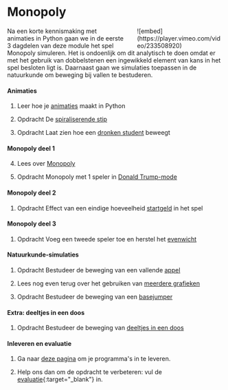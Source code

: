 # Monopoly

<div style="width: 40%; float:right; margin-left: 2em;">
![embed](https://player.vimeo.com/video/233508920)
</div>

Na een korte kennismaking met animaties in Python gaan we in de eerste 3 dagdelen van deze module het spel Monopoly simuleren. Het is ondoenlijk om dit analytisch te doen omdat er met het gebruik van dobbelstenen een ingewikkeld element van kans in het spel besloten ligt is. Daarnaast gaan we simulaties toepassen in de natuurkunde om beweging bij vallen te bestuderen.

#### Animaties

1. Leer hoe je [animaties](/technieken/animaties) maakt in Python

2. <span class="badge badge-primary">Opdracht</span> De [spiraliserende stip](/beweging/stip)

3. <span class="badge badge-primary">Opdracht</span> Laat zien hoe een [dronken student](/beweging/student) beweegt

#### Monopoly deel 1

4. Lees over [Monopoly](/monopoly/inleiding)

5. <span class="badge badge-primary">Opdracht</span> Monopoly met 1 speler in [Donald Trump-mode](/monopoly/vrij-rondlopen)

#### Monopoly deel 2

1. <span class="badge badge-primary">Opdracht</span> Effect van een eindige hoeveelheid [startgeld](/monopoly/startgeld) in het spel

#### Monopoly deel 3

1. <span class="badge badge-primary">Opdracht</span> Voeg een tweede speler toe en herstel het [evenwicht](/monopoly/twee-spelers)

#### Natuurkunde-simulaties

1. <span class="badge badge-primary">Opdracht</span> Bestudeer de beweging van een vallende [appel](/beweging/appel)

2. Lees nog even terug over het gebruiken van [meerdere grafieken](/technieken/plot)

3. <span class="badge badge-primary">Opdracht</span> Bestudeer de beweging van een [basejumper](/beweging/basejump)


#### Extra: deeltjes in een doos

1. <span class="badge badge-primary">Opdracht</span> Bestudeer de beweging van [deeltjes in een doos](/monopoly/extra)



#### Inleveren en evaluatie

1. Ga naar [deze pagina](/monopoly/inleveren) om je programma's in te leveren.

2. Help ons dan om de opdracht te verbeteren: vul de [evaluatie](https://goo.gl/forms/bMEPwmQeLxMZ13qE2){:target="_blank"} in.

